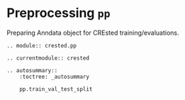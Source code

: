 # Preprocessing `pp`

Preparing Anndata object for CREsted training/evaluations. 

```{eval-rst}
.. module:: crested.pp
```

```{eval-rst}
.. currentmodule:: crested

.. autosummary::
    :toctree: _autosummary

    pp.train_val_test_split
```
